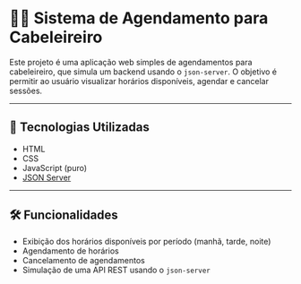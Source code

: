 # 💇‍♂️ Sistema de Agendamento para Cabeleireiro

Este projeto é uma aplicação web simples de agendamentos para cabeleireiro, que simula um backend usando o `json-server`. O objetivo é permitir ao usuário visualizar horários disponíveis, agendar e cancelar sessões.

---

## 🚀 Tecnologias Utilizadas

- HTML
- CSS
- JavaScript (puro)
- [JSON Server](https://github.com/typicode/json-server)

---

## 🛠 Funcionalidades

- Exibição dos horários disponíveis por período (manhã, tarde, noite)
- Agendamento de horários
- Cancelamento de agendamentos
- Simulação de uma API REST usando o `json-server`
